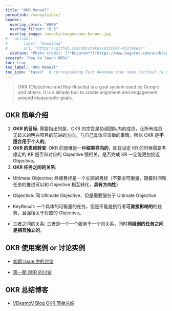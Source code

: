 ```yaml
---
title: "OKR Manual"
permalink: /manuals/okr/
header:
  overlay_color: "#000"
  overlay_filter: "0.5"
  overlay_image: /assets/images/amc-banner.jpg
#   actions:
#     - label: "Download"
#       url: "https://github.com/mmistakes/minimal-mistakes/"
  caption: "Photo credit: [**buguroo**](https://www.buguroo.com/en/blog/topic/ai)"
excerpt: "How to learn OKRs"
toc: true
toc_label: "OKR Manual"
toc_icon: "tasks"  # corresponding Font Awesome icon name (without fa prefix)
---
```

> OKR (Objectives and Key Results) is a goal system used by Google and others. It is a simple tool to create alignment and engagement around measurable goals.

## OKR 简单介绍

1. **OKR 的目标**: 需要指出的是，OKR 的宗旨是协调团队内的成员，让所有成员无歧义的明白项目的前进的方向，与自己具体应该做的事情。所以 OKR 是**不适合用于个人的**。
2. **OKR 的思维转变**: OKR 的思维是一种**结果导向的**，即在设定 KR 的时候需要考虑定的 KR 是否和对应的 Objective 强相关，是否完成 KR 一定能更加接近 Objective。
3. **OKR 任务之间的关系**:

- Ultimate Objective: 终极目标是一个长期的目标（不要求可衡量，随着时间和任务的推进可以和 Objective 相互转化，**具有方向性**）

- Objective: 同 Ultimate Objective，但是需要服务于 Ultimate Objective

- KeyResult: 一个具体的可衡量的任务，但是不能是执行者**可直接影响的**的任务，且强相关于对应的 Objective。

- 三者之间的关系: 三者是一个一个服务于一个的关系，同时**同级别的任务之间是相互独立的**。

## OKR 使用案例 or 讨论实例

- [初期 issue 中的讨论](https://github.com/BUPT/magic-mirror/issues/17)

- [第一期 OKR 的讨论](https://ai-ml.club/events/seminar-meeting-minutes-3-2/)

## OKR 总结博客

- [VDeamoV Blog OKR 简单总结](https://vdeamov.github.io/任务管理/2019/08/19/OKR总结/)
